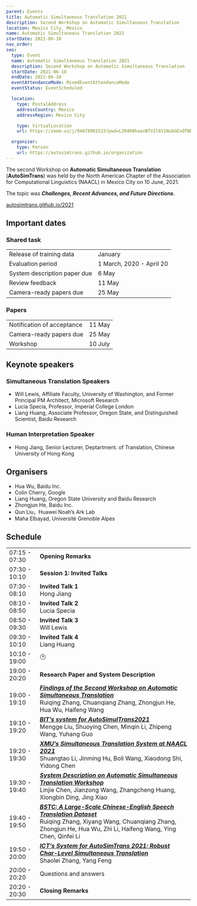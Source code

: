 ```yaml
---
parent: Events
title: Automatic Simultaneous Translation 2021
description: Second Workshop on Automatic Simultaneous Translation
location: Mexico City, Mexico
name: Automatic Simultaneous Translation 2021
startDate: 2021-06-10
nav_order:
seo:
  type: Event
  name: Automatic Simultaneous Translation 2021
  description: Second Workshop on Automatic Simultaneous Translation
  startDate: 2021-06-10
  endDate: 2021-06-10
  eventAttendanceMode: MixedEventAttendanceMode
  eventStatus: EventScheduled

  location:
    type: PostalAddress
    addressCountry: Mexico
    addressRegion: Mexico City

    type: VirtualLocation
    url: https://zoom.us/j/94678981515?pwd=L2R4R0haanBTV2l6V1NubGExOTNRQT09

  organizer:
    type: Person
    url: https://autosimtrans.github.io/organization
---
```


The second Workshop on **Automatic Simultaneous Translation** (**AutoSimTrans**) was held by the North American Chapter of the Association for Computational Linguistics (NAACL) in Mexico City on 10 June, 2021.  

The topic was ***Challenges, Recent Advances, and Future Directions***.

[autosimtrans.github.io/2021](https://autosimtrans.github.io/2021/#)

## Important dates

### Shared task

|     |     |
| --- | --- |
| Release of training data | January |
| Evaluation period | 1 March, 2020 - April 20 |
| System description paper due | 6 May |
| Review feedback | 11 May |
| Camera-ready papers due | 25 May |

### Papers

|     |     |
| --- | --- |
| Notification of acceptance | 11 May |
| Camera-ready papers due | 25 May |
| Workshop | 10 July |


## Keynote speakers

### Simultaneous Translation Speakers

- Will Lewis, Affiliate Faculty, University of Washington, and Former Principal PM Architect, Microsoft Research
- Lucia Specia, Professor, Imperial College London
- Liang Huang, Associate Professor, Oregon State, and Distinguished Scientist, Baidu Research

### Human Interpretation Speaker

- Hong Jiang, Senior Lecturer, Deptartment. of Translation, Chinese University of Hong Kong

## Organisers

- Hua Wu, Baidu Inc.
- Colin Cherry, Google
- Liang Huang, Oregon State University and Baidu Research
- Zhongjun He, Baidu Inc.
- Qun Liu，Huawei Noah’s Ark Lab
- Maha Elbayad, Université Grenoble Alpes


## Schedule

|     |     |
| --- | --- |
| 07:15 - 07:30 | **Opening Remarks** |
| 07:30 - 10:10 | **Session 1: Invited Talks** |
| 07:30 - 08:10 | **Invited Talk 1** <br>Hong Jiang |
| 08:10 - 08:50 | **Invited Talk 2** <br>Lucia Specia |
| 08:50 - 09:30 | **Invited Talk 3** <br>Will Lewis |
| 09:30 - 10:10 |	**Invited Talk 4** <br>Liang Huang |
| 10:10 - 19:00 | 🕑 |
| 19:00 - 20:20 | **Research Paper and System Description** |
| 19:00 - 19:10 | [***Findings of the Second Workshop on Automatic Simultaneous Translation***](https://autosimtrans.github.io/2021/assets/docs/slides2021/Findings_of_the_Second_Workshop_on_Automatic_Simultaneous_Translation.pdf) <br>Ruiqing Zhang, Chuanqiang Zhang, Zhongjun He, Hua Wu, Haifeng Wang |
| 19:10 - 19:20 | [***BIT’s system for AutoSimulTrans2021***](https://autosimtrans.github.io/2021/assets/docs/slides2021/BIT%E2%80%99s_system_for_AutoSimTrans_2021.pdf) <br>Mengge Liu, Shuoying Chen, Minqin Li, Zhipeng Wang, Yuhang Guo |
| 19:20 - 19:30 | [***XMU’s Simultaneous Translation System at NAACL 2021***](https://autosimtrans.github.io/2021/assets/docs/slides2021/XMU_Simultaneous_Translati_on_System_at_NAACL_2021.pdf) <br>Shuangtao Li, Jinming Hu, Boli Wang, Xiaodong Shi, Yidong Chen |
| 19:30 - 19:40 | [***System Description on Automatic Simultaneous Translation Workshop***](https://autosimtrans.github.io/2021/assets/docs/slides2021/naacl_presentation.pdf) <br>Linjie Chen, Jianzong Wang, Zhangcheng Huang, Xiongbin Ding, Jing Xiao |
| 19:40 - 19:50 | [***BSTC: A Large-Scale Chinese-English Speech Translation Dataset***](https://autosimtrans.github.io/2021/assets/docs/slides2021/BSTC_-_A_Large-Scale_Chinese-English_Speech_Translation_Dataset.pdf) <br>Ruiqing Zhang, Xiyang Wang, Chuanqiang Zhang, Zhongjun He, Hua Wu, Zhi Li, Haifeng Wang, Ying Chen, Qinfei Li |
| 19:50 - 20:00 | [***ICT’s System for AutoSimTrans 2021: Robust Char-Level Simultaneous Translation***](https://autosimtrans.github.io/2021/assets/docs/slides2021/ict_ZhangShaolei_AutoSimTrans_Slides.pdf) <br>Shaolei Zhang, Yang Feng |
| 20:00 - 20:20 | Questions and answers |
| 20:20 - 20:30 | **Closing Remarks** |

